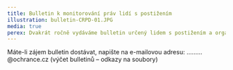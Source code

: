 ```yaml
---
title: Bulletin k monitorování práv lidí s postižením
illustration: bulletin-CRPD-01.JPG
media: true
perex: Dvakrát ročně vydáváme bulletin určený lidem s postižením a organizacím zabývajícím se právy lidí s postižením. Kromě přehledu činnosti ombudsmana v oblasti monitorování práv lidí s postižením bulletin obvykle doplňuje řada příloh s odbornými zprávami, informacemi od mezinárodních orgánů, výstupy z činnosti poradního orgánu apod.
---
```


Máte-li zájem bulletin dostávat, napište na e-mailovou adresu: ………@ochrance.cz
(výčet bulletinů – odkazy na soubory)
